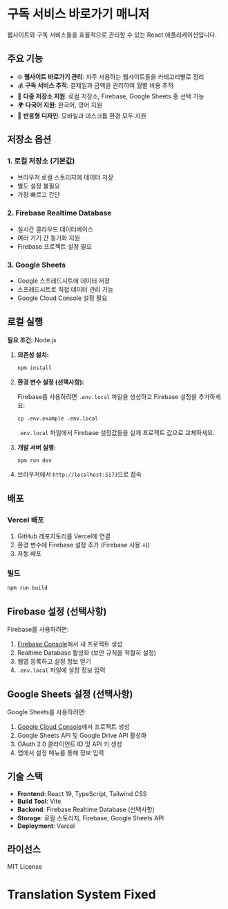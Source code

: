 # 구독 서비스 바로가기 매니저

웹사이트와 구독 서비스들을 효율적으로 관리할 수 있는 React 애플리케이션입니다.

## 주요 기능

- 🌐 **웹사이트 바로가기 관리**: 자주 사용하는 웹사이트들을 카테고리별로 정리
- 💰 **구독 서비스 추적**: 결제일과 금액을 관리하여 월별 비용 추적
- 🏪 **다중 저장소 지원**: 로컬 저장소, Firebase, Google Sheets 중 선택 가능
- 🌍 **다국어 지원**: 한국어, 영어 지원
- 📱 **반응형 디자인**: 모바일과 데스크톱 환경 모두 지원

## 저장소 옵션

### 1. 로컬 저장소 (기본값)
- 브라우저 로컬 스토리지에 데이터 저장
- 별도 설정 불필요
- 가장 빠르고 간단

### 2. Firebase Realtime Database
- 실시간 클라우드 데이터베이스
- 여러 기기 간 동기화 지원
- Firebase 프로젝트 설정 필요

### 3. Google Sheets
- Google 스프레드시트에 데이터 저장
- 스프레드시트로 직접 데이터 관리 가능
- Google Cloud Console 설정 필요

## 로컬 실행

**필요 조건:** Node.js

1. **의존성 설치:**
   ```bash
   npm install
   ```

2. **환경 변수 설정 (선택사항):**
   
   Firebase를 사용하려면 `.env.local` 파일을 생성하고 Firebase 설정을 추가하세요:
   ```bash
   cp .env.example .env.local
   ```
   
   `.env.local` 파일에서 Firebase 설정값들을 실제 프로젝트 값으로 교체하세요.

3. **개발 서버 실행:**
   ```bash
   npm run dev
   ```

4. 브라우저에서 `http://localhost:5173`으로 접속

## 배포

### Vercel 배포
1. GitHub 레포지토리를 Vercel에 연결
2. 환경 변수에 Firebase 설정 추가 (Firebase 사용 시)
3. 자동 배포

### 빌드
```bash
npm run build
```

## Firebase 설정 (선택사항)

Firebase를 사용하려면:

1. [Firebase Console](https://console.firebase.google.com/)에서 새 프로젝트 생성
2. Realtime Database 활성화 (보안 규칙을 적절히 설정)
3. 웹앱 등록하고 설정 정보 얻기
4. `.env.local` 파일에 설정 정보 입력

## Google Sheets 설정 (선택사항)

Google Sheets를 사용하려면:

1. [Google Cloud Console](https://console.cloud.google.com/)에서 프로젝트 생성
2. Google Sheets API 및 Google Drive API 활성화  
3. OAuth 2.0 클라이언트 ID 및 API 키 생성
4. 앱에서 설정 메뉴를 통해 정보 입력

## 기술 스택

- **Frontend**: React 19, TypeScript, Tailwind CSS
- **Build Tool**: Vite
- **Backend**: Firebase Realtime Database (선택사항)
- **Storage**: 로컬 스토리지, Firebase, Google Sheets API
- **Deployment**: Vercel

## 라이선스

MIT License
# Translation System Fixed
